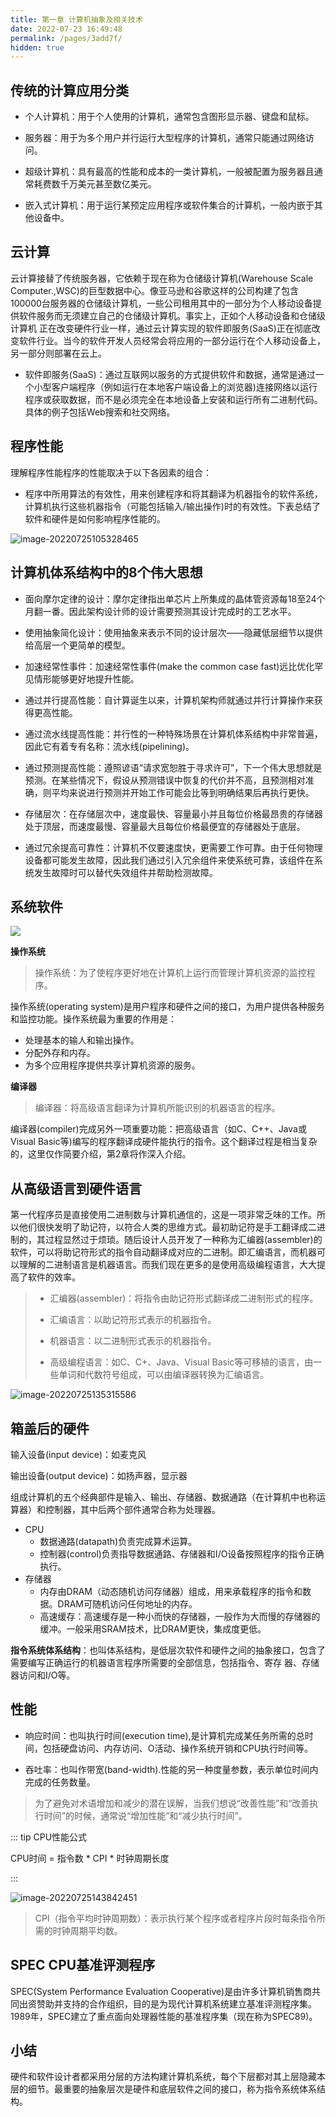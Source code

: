 ```yaml
---
title: 第一章 计算机抽象及相关技术
date: 2022-07-23 16:49:48
permalink: /pages/3add7f/
hidden: true
---
```




## 传统的计算应用分类

- 个人计算机：用于个人使用的计算机，通常包含图形显示器、键盘和鼠标。

- 服务器：用于为多个用户并行运行大型程序的计算机，通常只能通过网络访问。

- 超级计算机：具有最高的性能和成本的一类计算机，一般被配置为服务器且通常耗费数千万美元甚至数亿美元。

- 嵌入式计算机：用于运行某预定应用程序或软件集合的计算机，一般内嵌于其他设备中。



## 云计算

云计算接替了传统服务器，它依赖于现在称为仓储级计算机(Warehouse Scale Computer.,WSC)的巨型数据中心。像亚马逊和谷歌这样的公司构建了包含100000台服务器的仓储级计算机，一些公司租用其中的一部分为个人移动设备提供软件服务而无须建立自己的仓储级计算机。事实上，正如个人移动设备和仓储级计算机
正在改变硬件行业一样，通过云计算实现的软件即服务(SaaS)正在彻底改变软件行业。当今的软件开发人员经常会将应用的一部分运行在个人移动设备上，另一部分则部署在云上。

- 软件即服务(SaaS)：通过互联网以服务的方式提供软件和数据，通常是通过一个小型客户端程序（例如运行在本地客户端设备上的浏览器)连接网络以运行程序或获取数据，而不是必须完全在本地设备上安装和运行所有二进制代码。具体的例子包括Web搜索和社交网络。



## 程序性能

理解程序性能程序的性能取决于以下各因素的组合：

- 程序中所用算法的有效性，用来创建程序和将其翻译为机器指令的软件系统，计算机执行这些机器指令（可能包括输入/输出操作)时的有效性。下表总结了软件和硬件是如何影响程序性能的。

![image-20220725105328465](https://s2.loli.net/2022/07/25/OlnLiQNhSW2CEKG.png)

## 计算机体系结构中的8个伟大思想

- 面向摩尔定律的设计：摩尔定律指出单芯片上所集成的晶体管资源每18至24个月翻一番。因此架构设计师的设计需要预测其设计完成时的工艺水平。
- 使用抽象简化设计：使用抽象来表示不同的设计层次——隐藏低层细节以提供给高层一个更简单的模型。
- 加速经常性事件：加速经常性事件(make the common case fast)远比优化罕见情形能够更好地提升性能。

- 通过并行提高性能：自计算诞生以来，计算机架构师就通过并行计算操作来获得更高性能。

- 通过流水线提高性能：并行性的一种特殊场景在计算机体系结构中非常普遍，因此它有着专有名称：流水线(pipelining)。
- 通过预测提高性能：遵照谚语“请求宽恕胜于寻求许可”，下一个伟大思想就是预测。在某些情况下，假设从预测错误中恢复的代价并不高，且预测相对准确，则平均来说进行预测并开始工作可能会比等到明确结果后再执行更快。
- 存储层次：在存储层次中，速度最快、容量最小并且每位价格最昂贵的存储器处于顶层，而速度最慢、容量最大且每位价格最便宜的存储器处于底层。
- 通过冗余提高可靠性：计算机不仅要速度快，更需要工作可靠。由于任何物理设备都可能发生故障，因此我们通过引入冗余组件来使系统可靠，该组件在系统发生故障时可以替代失效组件并帮助检测故障。



## 系统软件

<img src="https://s2.loli.net/2022/07/25/DMouqziF9bVvxtL.png"  />

**操作系统**

> 操作系统：为了使程序更好地在计算机上运行而管理计算机资源的监控程序。

操作系统(operating system)是用户程序和硬件之间的接口，为用户提供各种服务和监控功能。操作系统最为重要的作用是：

- 处理基本的输人和输出操作。
- 分配外存和内存。
- 为多个应用程序提供共享计算机资源的服务。

**编译器**

> 编译器：将高级语言翻译为计算机所能识别的机器语言的程序。

编译器(compiler)完成另外一项重要功能：把高级语言（如C、C++、Java或Visual Basic等)编写的程序翻译成硬件能执行的指令。这个翻译过程是相当复杂的，这里仅作简要介绍，第2章将作深入介绍。

## 从高级语言到硬件语言

第一代程序员是直接使用二进制数与计算机通信的，这是一项非常乏味的工作。所以他们很快发明了助记符，以符合人类的思维方式。最初助记符是手工翻译成二进制的，其过程显然过于烦琐。随后设计人员开发了一种称为汇编器(assembler)的软件，可以将助记符形式的指令自动翻译成对应的二进制。即汇编语言，而机器可以理解的二进制语言是机器语言。而我们现在更多的是使用高级编程语言，大大提高了软件的效率。

> - 汇编器(assembler)：将指令由助记符形式翻译成二进制形式的程序。
>
> - 汇编语言：以助记符形式表示的机器指令。
> - 机器语言：以二进制形式表示的机器指令。
> - 高级编程语言：如C、C+、Java、Visual Basic等可移植的语言，由一些单词和代数符号组成，可以由编译器转换为汇编语言。

![image-20220725135315586](https://s2.loli.net/2022/07/25/YJStCxLMpj3EkbH.png)

## 箱盖后的硬件

输入设备(input device)：如麦克风

输出设备(output device)：如扬声器，显示器

组成计算机的五个经典部件是输入、输出、存储器、数据通路（在计算机中也称运算器）和控制器，其中后两个部件通常合称为处理器。

- CPU
  - 数据通路(datapath)负责完成算术运算。
  - 控制器(control)负责指导数据通路、存储器和I/O设备按照程序的指令正确执行。
- 存储器
  - 内存由DRAM（动态随机访问存储器）组成，用来承载程序的指令和数据。DRAM可随机访问任何地址的内存。
  - 高速缓存：高速缓存是一种小而快的存储器，一般作为大而慢的存储器的缓冲。一般采用SRAM技术，比DRAM更快，集成度更低。



**指令系统体系结构**：也叫体系结构，是低层次软件和硬件之间的抽象接口，包含了需要编写正确运行的机器语言程序所需要的全部信息，包括指令、寄存
器、存储器访问和I/O等。

## 性能

- 响应时间：也叫执行时间(execution time),是计算机完成某任务所需的总时间，包括硬盘访问、内存访问、O活动、操作系统开销和CPU执行时间等。

- 吞吐率：也叫作带宽(band-width).性能的另一种度量参数，表示单位时间内完成的任务数量。

> 为了避免对术语增加和减少的潜在误解，当我们想说“改善性能”和“改善执行时间”的时候，通常说“增加性能”和“减少执行时间”。





::: tip CPU性能公式

CPU时间 = 指令数 * CPI * 时钟周期长度

:::

![image-20220725143842451](https://s2.loli.net/2022/07/25/eDToVbYQacUgutm.png)

> CPI（指令平均时钟周期数）：表示执行某个程序或者程序片段时每条指令所需的时钟周期平均数。



## SPEC CPU基准评测程序

SPEC(System Performance Evaluation Cooperative)是由许多计算机销售商共同出资赞助并支持的合作组织，目的是为现代计算机系统建立基准评测程序集。1989年，SPEC建立了重点面向处理器性能的基准程序集（现在称为SPEC89)。





## 小结

硬件和软件设计者都采用分层的方法构建计算机系统，每个下层都对其上层隐藏本层的细节。最重要的抽象层次是硬件和底层软件之间的接口，称为指令系统体系结构。
